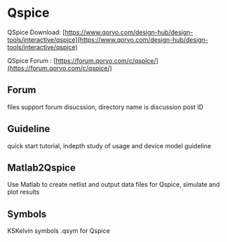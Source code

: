 # Qspice

QSpice Download: [https://www.qorvo.com/design-hub/design-tools/interactive/qspice](https://www.qorvo.com/design-hub/design-tools/interactive/qspice) 

QSpice Forum : [https://forum.qorvo.com/c/qspice/](https://forum.qorvo.com/c/qspice/)

## Forum
files support forum disucssion, directory name is discussion post ID

## Guideline
quick start tutorial, indepth study of usage and device model guideline

## Matlab2Qspice
Use Matlab to create netlist and output data files for Qspice, simulate and plot results

## Symbols
KSKelvin symbols .qsym for Qspice
